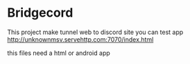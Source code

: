 # Bridgecord
This project make tunnel web to discord
site you can test app http://unknownmsv.servehttp.com:7070/index.html

this files need a html or android app 


